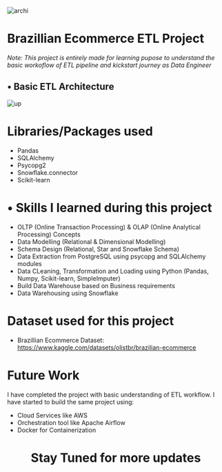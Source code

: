 ![archi](https://github.com/KamanHang/EcommerceETL/assets/117423632/4c16edfa-b346-4b58-8114-290c568a4b6c)
# Brazillian Ecommerce ETL Project 
<i>*Note: This project is entirely made for learning pupose to understand the basic workoflow of ETL pipeline and kickstart journey as Data Engineer*</i> 
## •	Basic ETL Architecture

![up](https://github.com/KamanHang/EcommerceETL/assets/117423632/a7b1c0eb-c0ee-43d2-94ae-fc5d338a3544)

# Libraries/Packages used
- Pandas
- SQLAlchemy
- Psycopg2
- Snowflake.connector
- Scikit-learn


# •	Skills I learned during this project
- OLTP (Online Transaction Processing) & OLAP (Online Analytical Processing)  Concepts
- Data Modelling (Relational & Dimensional Modelling)
- Schema Design (Relational, Star and Snowflake Schema)
- Data Extraction from PostgreSQL using psycopg and SQLAlchemy modules
- Data CLeaning, Transformation and Loading using Python (Pandas, Numpy, Scikit-learn, SimpleImputer)
- Build Data Warehouse based on Business requirements
- Data Warehousing using Snowflake

# Dataset used for this project
- Brazillian Ecommerce Dataset: https://www.kaggle.com/datasets/olistbr/brazilian-ecommerce

# Future Work
I have completed the project with basic understanding of ETL workflow.
I have started to build the same project using:
- Cloud Services like AWS
- Orchestration tool like Apache Airflow
- Docker for Containerization

<div align="center">
<h1>Stay Tuned for more updates</h1>
</div>

